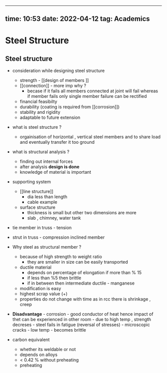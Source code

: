 
---
time: 10:53
date: 2022-04-12 
tag: Academics                
---


# Steel Structure



## Steel structure

-   consideration while designing steel structure
    -   strength - [[design of members ]]
    -   [[connection]] - more imp why ?
        -   becase if it fails all members connected at joint will fail whereas if member fails only single member failure can be rectified
    -   financial feasibilty
    -   durability (coating is required from [[corrosion]])
    -   stability and rigidity
    -   adaptable to future extension


-   what is steel structure ?
    -   orgainisation of horizontal , vertical steel members and to share load and eventually transfer it too ground

-   what is structural analysis ?
    
    -   finding out internal forces
    -   after analysis **design is done**
    -   knowledge of material is important

- supporting system
	- [[line structure]]
		- dia less than length 
		- cable example
	- surface structure
		- thickness is small but other two dimensions are more
		- slab , chimney, water tank
- tie member in truss - tension
- strut in truss - compression inclined member

- Why steel as structural member ?
	- because of high strength to weight ratio
		- they are smaller in size can be easily transported
	- ductile material 
		- depends on percentage of elongation if more than % 15
		- if less than %5 then brittle
		- if in between then intermediate ductile - manganese
	- modification is easy
	- highest scrap value (+)
	- properties do not change with time as in rcc there is shrinkage , creep
- **Disadvantage**
		- corrosion
		- good conductor of heat hence impact of thet can be experienced in other room
		- due to high temp , strength decreses
		- steel fails in fatigue (reversal of stresses)
			- microscopic cracks
		- low temp - becomes brittle 

- carbon equivalent 
	- whether its weldable or not
	- depends on alloys 
	- < 0.42 % without preheating
	- preheating

